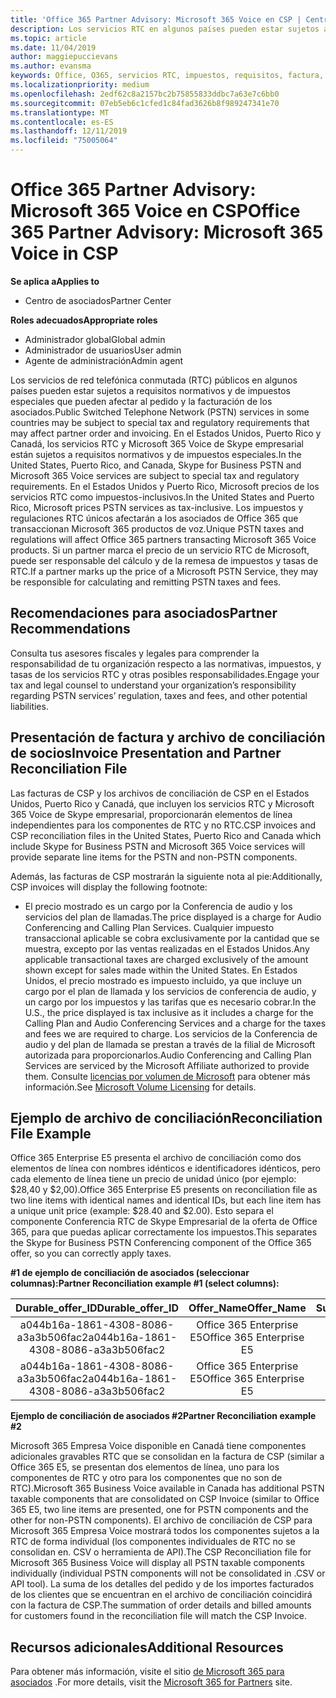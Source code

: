 ```yaml
---
title: 'Office 365 Partner Advisory: Microsoft 365 Voice en CSP | Centro de Partners'
description: Los servicios RTC en algunos países pueden estar sujetos a requisitos normativos y de impuestos especiales que pueden afectar al pedido y la facturación de los asociados.
ms.topic: article
ms.date: 11/04/2019
author: maggiepuccievans
ms.author: evansma
keywords: Office, O365, servicios RTC, impuestos, requisitos, factura, facturación
ms.localizationpriority: medium
ms.openlocfilehash: 2edf62c8a2157bc2b75855833ddbc7a63e7c6bb0
ms.sourcegitcommit: 07eb5eb6c1cfed1c84fad3626b8f989247341e70
ms.translationtype: MT
ms.contentlocale: es-ES
ms.lasthandoff: 12/11/2019
ms.locfileid: "75005064"
---
```

# <a name="office-365-partner-advisory-microsoft-365-voice-in-csp"></a><span data-ttu-id="d61e3-104">Office 365 Partner Advisory: Microsoft 365 Voice en CSP</span><span class="sxs-lookup"><span data-stu-id="d61e3-104">Office 365 Partner Advisory: Microsoft 365 Voice in CSP</span></span>

<span data-ttu-id="d61e3-105">**Se aplica a**</span><span class="sxs-lookup"><span data-stu-id="d61e3-105">**Applies to**</span></span>

- <span data-ttu-id="d61e3-106">Centro de asociados</span><span class="sxs-lookup"><span data-stu-id="d61e3-106">Partner Center</span></span>  

<span data-ttu-id="d61e3-107">**Roles adecuados**</span><span class="sxs-lookup"><span data-stu-id="d61e3-107">**Appropriate roles**</span></span>
-   <span data-ttu-id="d61e3-108">Administrador global</span><span class="sxs-lookup"><span data-stu-id="d61e3-108">Global admin</span></span>
-   <span data-ttu-id="d61e3-109">Administrador de usuarios</span><span class="sxs-lookup"><span data-stu-id="d61e3-109">User admin</span></span>
-   <span data-ttu-id="d61e3-110">Agente de administración</span><span class="sxs-lookup"><span data-stu-id="d61e3-110">Admin agent</span></span>

<span data-ttu-id="d61e3-111">Los servicios de red telefónica conmutada (RTC) públicos en algunos países pueden estar sujetos a requisitos normativos y de impuestos especiales que pueden afectar al pedido y la facturación de los asociados.</span><span class="sxs-lookup"><span data-stu-id="d61e3-111">Public Switched Telephone Network (PSTN) services in some countries may be subject to special tax and regulatory requirements that may affect partner order and invoicing.</span></span>  <span data-ttu-id="d61e3-112">En el Estados Unidos, Puerto Rico y Canadá, los servicios RTC y Microsoft 365 Voice de Skype empresarial están sujetos a requisitos normativos y de impuestos especiales.</span><span class="sxs-lookup"><span data-stu-id="d61e3-112">In the United States, Puerto Rico, and Canada, Skype for Business PSTN and Microsoft 365 Voice services are subject to special tax and regulatory requirements.</span></span> <span data-ttu-id="d61e3-113">En el Estados Unidos y Puerto Rico, Microsoft precios de los servicios RTC como impuestos-inclusivos.</span><span class="sxs-lookup"><span data-stu-id="d61e3-113">In the United States and Puerto Rico, Microsoft prices PSTN services as tax-inclusive.</span></span>  <span data-ttu-id="d61e3-114">Los impuestos y regulaciones RTC únicos afectarán a los asociados de Office 365 que transaccionan Microsoft 365 productos de voz.</span><span class="sxs-lookup"><span data-stu-id="d61e3-114">Unique PSTN taxes and regulations will affect Office 365 partners transacting Microsoft 365 Voice products.</span></span>  <span data-ttu-id="d61e3-115">Si un partner marca el precio de un servicio RTC de Microsoft, puede ser responsable del cálculo y de la remesa de impuestos y tasas de RTC.</span><span class="sxs-lookup"><span data-stu-id="d61e3-115">If a partner marks up the price of a Microsoft PSTN Service, they may be responsible for calculating and remitting PSTN taxes and fees.</span></span>

## <a name="partner-recommendations"></a><span data-ttu-id="d61e3-116">Recomendaciones para asociados</span><span class="sxs-lookup"><span data-stu-id="d61e3-116">Partner Recommendations</span></span>

<span data-ttu-id="d61e3-117">Consulta tus asesores fiscales y legales para comprender la responsabilidad de tu organización respecto a las normativas, impuestos, y tasas de los servicios RTC y otras posibles responsabilidades.</span><span class="sxs-lookup"><span data-stu-id="d61e3-117">Engage your tax and legal counsel to understand your organization’s responsibility regarding PSTN services’ regulation, taxes and fees, and other potential liabilities.</span></span>

## <a name="invoice-presentation-and-partner-reconciliation-file"></a><span data-ttu-id="d61e3-118">Presentación de factura y archivo de conciliación de socios</span><span class="sxs-lookup"><span data-stu-id="d61e3-118">Invoice Presentation and Partner Reconciliation File</span></span>

<span data-ttu-id="d61e3-119">Las facturas de CSP y los archivos de conciliación de CSP en el Estados Unidos, Puerto Rico y Canadá, que incluyen los servicios RTC y Microsoft 365 Voice de Skype empresarial, proporcionarán elementos de línea independientes para los componentes de RTC y no RTC.</span><span class="sxs-lookup"><span data-stu-id="d61e3-119">CSP invoices and CSP reconciliation files in the United States, Puerto Rico and Canada which include Skype for Business PSTN and Microsoft 365 Voice services will provide separate line items for the PSTN and non-PSTN components.</span></span>

<span data-ttu-id="d61e3-120">Además, las facturas de CSP mostrarán la siguiente nota al pie:</span><span class="sxs-lookup"><span data-stu-id="d61e3-120">Additionally, CSP invoices will display the following footnote:</span></span>

* <span data-ttu-id="d61e3-121">El precio mostrado es un cargo por la Conferencia de audio y los servicios del plan de llamadas.</span><span class="sxs-lookup"><span data-stu-id="d61e3-121">The price displayed is a charge for Audio Conferencing and Calling Plan Services.</span></span>  <span data-ttu-id="d61e3-122">Cualquier impuesto transaccional aplicable se cobra exclusivamente por la cantidad que se muestra, excepto por las ventas realizadas en el Estados Unidos.</span><span class="sxs-lookup"><span data-stu-id="d61e3-122">Any applicable transactional taxes are charged exclusively of the amount shown except for sales made within the United States.</span></span>  <span data-ttu-id="d61e3-123">En Estados Unidos, el precio mostrado es impuesto incluido, ya que incluye un cargo por el plan de llamada y los servicios de conferencia de audio, y un cargo por los impuestos y las tarifas que es necesario cobrar.</span><span class="sxs-lookup"><span data-stu-id="d61e3-123">In the U.S., the price displayed is tax inclusive as it includes a charge for the Calling Plan and Audio Conferencing Services and a charge for the taxes and fees we are required to charge.</span></span>  <span data-ttu-id="d61e3-124">Los servicios de la Conferencia de audio y del plan de llamada se prestan a través de la filial de Microsoft autorizada para proporcionarlos.</span><span class="sxs-lookup"><span data-stu-id="d61e3-124">Audio Conferencing and Calling Plan Services are serviced by the Microsoft Affiliate authorized to provide them.</span></span>  <span data-ttu-id="d61e3-125">Consulte [licencias por volumen de Microsoft](https://go.microsoft.com/fwlink/?LinkId=690247) para obtener más información.</span><span class="sxs-lookup"><span data-stu-id="d61e3-125">See [Microsoft Volume Licensing](https://go.microsoft.com/fwlink/?LinkId=690247) for details.</span></span>

## <a name="reconciliation-file-example"></a><span data-ttu-id="d61e3-126">Ejemplo de archivo de conciliación</span><span class="sxs-lookup"><span data-stu-id="d61e3-126">Reconciliation File Example</span></span>

<span data-ttu-id="d61e3-127">Office 365 Enterprise E5 presenta el archivo de conciliación como dos elementos de línea con nombres idénticos e identificadores idénticos, pero cada elemento de línea tiene un precio de unidad único (por ejemplo: $28,40 y $2,00).</span><span class="sxs-lookup"><span data-stu-id="d61e3-127">Office 365 Enterprise E5 presents on reconciliation file as two line items with identical names and identical IDs, but each line item has a unique unit price (example: $28.40 and $2.00).</span></span> <span data-ttu-id="d61e3-128">Esto separa el componente Conferencia RTC de Skype Empresarial de la oferta de Office 365, para que puedas aplicar correctamente los impuestos.</span><span class="sxs-lookup"><span data-stu-id="d61e3-128">This separates the Skype for Business PSTN Conferencing component of the Office 365 offer, so you can correctly apply taxes.</span></span>

<span data-ttu-id="d61e3-129">**#1 de ejemplo de conciliación de asociados (seleccionar columnas):**</span><span class="sxs-lookup"><span data-stu-id="d61e3-129">**Partner Reconciliation example #1 (select columns):**</span></span>

|<span data-ttu-id="d61e3-130">**Durable_offer_ID**</span><span class="sxs-lookup"><span data-stu-id="d61e3-130">**Durable_offer_ID**</span></span>|<span data-ttu-id="d61e3-131">**Offer_Name**</span><span class="sxs-lookup"><span data-stu-id="d61e3-131">**Offer_Name**</span></span>|<span data-ttu-id="d61e3-132">**Subscription_Start_Date**</span><span class="sxs-lookup"><span data-stu-id="d61e3-132">**Subscription_Start_Date**</span></span>|<span data-ttu-id="d61e3-133">**Subscription_End_Date**</span><span class="sxs-lookup"><span data-stu-id="d61e3-133">**Subscription_End_Date**</span></span>|<span data-ttu-id="d61e3-134">**Charge_Start_Date**</span><span class="sxs-lookup"><span data-stu-id="d61e3-134">**Charge_Start_Date**</span></span>|<span data-ttu-id="d61e3-135">**Charge_End_Date**</span><span class="sxs-lookup"><span data-stu-id="d61e3-135">**Charge_End_Date**</span></span>|<span data-ttu-id="d61e3-136">**Charge_Type**</span><span class="sxs-lookup"><span data-stu-id="d61e3-136">**Charge_Type**</span></span>|<span data-ttu-id="d61e3-137">**Unit_Price**</span><span class="sxs-lookup"><span data-stu-id="d61e3-137">**Unit_Price**</span></span>|
|:----:|:----:|:----:|:----:|:----:|:----:|:----:|:----:|
|<span data-ttu-id="d61e3-138">a044b16a-1861-4308-8086-a3a3b506fac2</span><span class="sxs-lookup"><span data-stu-id="d61e3-138">a044b16a-1861-4308-8086-a3a3b506fac2</span></span>   |<span data-ttu-id="d61e3-139">Office 365 Enterprise E5</span><span class="sxs-lookup"><span data-stu-id="d61e3-139">Office 365 Enterprise E5</span></span>   |<span data-ttu-id="d61e3-140">8/10/2019 0:00</span><span class="sxs-lookup"><span data-stu-id="d61e3-140">8/10/2019 0:00</span></span>   |<span data-ttu-id="d61e3-141">8/11/2019 0:00</span><span class="sxs-lookup"><span data-stu-id="d61e3-141">8/11/2019 0:00</span></span>   |<span data-ttu-id="d61e3-142">8/11/2019 0:00</span><span class="sxs-lookup"><span data-stu-id="d61e3-142">8/11/2019 0:00</span></span>|<span data-ttu-id="d61e3-143">9/10/2019 0:00</span><span class="sxs-lookup"><span data-stu-id="d61e3-143">9/10/2019 0:00</span></span>   |<span data-ttu-id="d61e3-144">Tarifa de ciclo</span><span class="sxs-lookup"><span data-stu-id="d61e3-144">Cycle fee</span></span>   |<span data-ttu-id="d61e3-145">28.40</span><span class="sxs-lookup"><span data-stu-id="d61e3-145">28.40</span></span>   |
|<span data-ttu-id="d61e3-146">a044b16a-1861-4308-8086-a3a3b506fac2</span><span class="sxs-lookup"><span data-stu-id="d61e3-146">a044b16a-1861-4308-8086-a3a3b506fac2</span></span>   |<span data-ttu-id="d61e3-147">Office 365 Enterprise E5</span><span class="sxs-lookup"><span data-stu-id="d61e3-147">Office 365 Enterprise E5</span></span>   |<span data-ttu-id="d61e3-148">8/10/2019 0:00</span><span class="sxs-lookup"><span data-stu-id="d61e3-148">8/10/2019 0:00</span></span>   |<span data-ttu-id="d61e3-149">8/11/2019 0:00</span><span class="sxs-lookup"><span data-stu-id="d61e3-149">8/11/2019 0:00</span></span>   |<span data-ttu-id="d61e3-150">8/11/2019 0:00</span><span class="sxs-lookup"><span data-stu-id="d61e3-150">8/11/2019 0:00</span></span>   |<span data-ttu-id="d61e3-151">9/10/2019 0:00</span><span class="sxs-lookup"><span data-stu-id="d61e3-151">9/10/2019 0:00</span></span>   |<span data-ttu-id="d61e3-152">Tarifa de ciclo</span><span class="sxs-lookup"><span data-stu-id="d61e3-152">Cycle fee</span></span>   |<span data-ttu-id="d61e3-153">2.00</span><span class="sxs-lookup"><span data-stu-id="d61e3-153">2.00</span></span>   |

<span data-ttu-id="d61e3-154">**Ejemplo de conciliación de asociados #2**</span><span class="sxs-lookup"><span data-stu-id="d61e3-154">**Partner Reconciliation example #2**</span></span>

<span data-ttu-id="d61e3-155">Microsoft 365 Empresa Voice disponible en Canadá tiene componentes adicionales gravables RTC que se consolidan en la factura de CSP (similar a Office 365 E5, se presentan dos elementos de línea, uno para los componentes de RTC y otro para los componentes que no son de RTC).</span><span class="sxs-lookup"><span data-stu-id="d61e3-155">Microsoft 365 Business Voice available in Canada has additional PSTN taxable components that are consolidated on CSP Invoice (similar to Office 365 E5, two line items are presented, one for PSTN components and the other for non-PSTN components).</span></span>  <span data-ttu-id="d61e3-156">El archivo de conciliación de CSP para Microsoft 365 Empresa Voice mostrará todos los componentes sujetos a la RTC de forma individual (los componentes individuales de RTC no se consolidan en. CSV o herramienta de API).</span><span class="sxs-lookup"><span data-stu-id="d61e3-156">The CSP Reconciliation file for Microsoft 365 Business Voice will display all PSTN taxable components individually (individual PSTN components will not be consolidated in .CSV or API tool).</span></span>  <span data-ttu-id="d61e3-157">La suma de los detalles del pedido y de los importes facturados de los clientes que se encuentran en el archivo de conciliación coincidirá con la factura de CSP.</span><span class="sxs-lookup"><span data-stu-id="d61e3-157">The summation of order details and billed amounts for customers found in the reconciliation file will match the CSP Invoice.</span></span>

## <a name="additional-resources"></a><span data-ttu-id="d61e3-158">Recursos adicionales</span><span class="sxs-lookup"><span data-stu-id="d61e3-158">Additional Resources</span></span>
<span data-ttu-id="d61e3-159">Para obtener más información, visite el sitio [de Microsoft 365 para asociados](https://drumbeat.office.com/Pages/home2016.aspx) .</span><span class="sxs-lookup"><span data-stu-id="d61e3-159">For more details, visit the [Microsoft 365 for Partners](https://drumbeat.office.com/Pages/home2016.aspx) site.</span></span>

